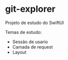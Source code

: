 # git-explorer
Projeto de estudo do SwiftUI 

Temas de estudo:
- Sessão de usario
- Camada de request
- Layout 
